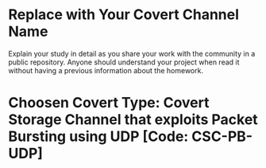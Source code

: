 # Replace with Your Covert Channel Name

Explain your study in detail as you share your work with the community in a public repository. Anyone should understand your project when read it without having a previous information about the homework.


# Choosen Covert Type: Covert Storage Channel that exploits Packet Bursting using UDP [Code: CSC-PB-UDP]